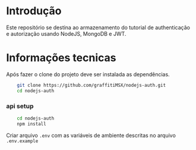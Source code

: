 # Introdução

Este repositório se destina ao armazenamento do tutorial de authenticação e autorização usando NodeJS, MongoDB e JWT.

# Informações tecnicas

Após fazer o clone do projeto deve ser instalada as dependências.

```bash
    git clone https://github.com/graffitiMSX/nodejs-auth.git
    cd nodejs-auth
```

### api setup
```bash
    cd nodejs-auth
    npm install    
```

Criar arquivo `.env` com as variáveis de ambiente descritas no arquivo `.env.example`
